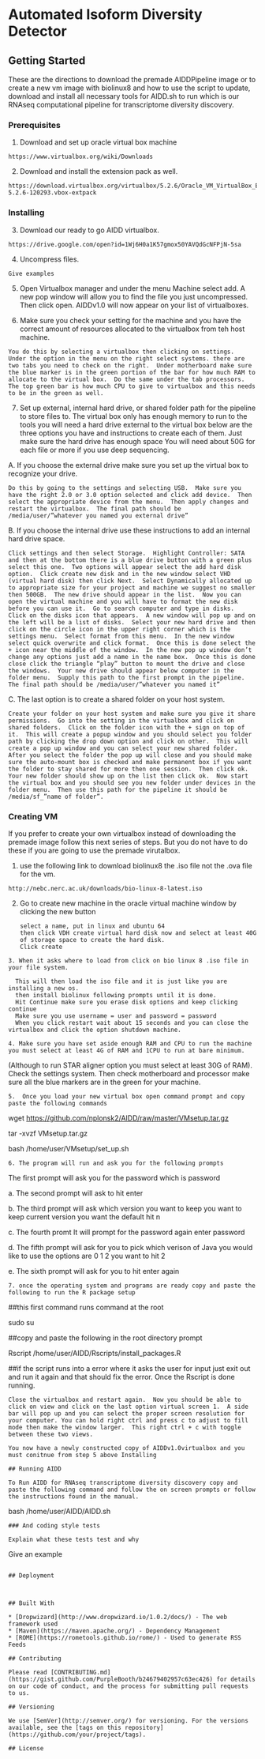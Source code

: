 # Automated Isoform Diversity Detector



## Getting Started

These are the directions to download the premade AIDDPipeline image or to create a new vm image with biolinux8 and how to use the script to update, download and install all necessary tools for AIDD.sh to run which is our RNAseq computational pipeline for transcriptome diversity discovery.

### Prerequisites

1. Download and set up oracle virtual box machine 
```
https://www.virtualbox.org/wiki/Downloads 
```
2. Download and install the extension pack as well.
```
https://download.virtualbox.org/virtualbox/5.2.6/Oracle_VM_VirtualBox_Extension_Pack-5.2.6-120293.vbox-extpack
```

### Installing

3. Download our ready to go AIDD virtualbox.
```
https://drive.google.com/open?id=1Wj6H0a1K57gmox50YAVQdGcNFPjN-5sa
```
4. Uncompress files.
```
Give examples
```
5. Open Virtualbox manager and under the menu Machine select add.  A new pop window will allow you to find the file you just uncompressed.  Then click open.  AIDDv1.0 will now appear on your list of virtualboxes.

6. Make sure you check your setting for the machine and you have the correct amount of resources allocated to the virtualbox from teh host machine.
```
You do this by selecting a virtualbox then clicking on settings.  Under the option in the menu on the right select systems. there are two tabs you need to check on the right.  Under motherboard make sure the blue marker is in the green portion of the bar for how much RAM to allocate to the virtual box.  Do the same under the tab processors.  The top green bar is how much CPU to give to virtualbox and this needs to be in the green as well. 
```
7. Set up external, internal hard drive, or shared folder path for the pipeline to store files to.  The virtual box only has enough memory to run to the tools you will need a hard drive external to the virtual box below are the three options you have and instructions to create each of them.  Just make sure the hard drive has enough space You will need about 50G for each file or more if you use deep sequencing.

A.	If you choose the external drive make sure you set up the virtual box to recognize your drive.  
```
Do this by going to the settings and selecting USB.  Make sure you have the right 2.0 or 3.0 option selected and click add device.  Then select the appropriate device from the menu.  Then apply changes and restart the virtualbox.  The final path should be /media/user/”whatever you named you external drive”
```
B.	If you choose the internal drive use these instructions to add an internal hard drive space. 
```
Click settings and then select Storage.  Highlight Controller: SATA and then at the bottom there is a blue drive button with a green plus select this one.  Two options will appear select the add hard disk option.  Click create new disk and in the new window select VHD (virtual hard disk) then click Next.  Select Dynamically allocated up to appropriate size for your project and machine we suggest no smaller then 500GB.  The new drive should appear in the list.  Now you can open the virtual machine and you will have to format the new disk before you can use it.  Go to search computer and type in disks.  Click on the disks icon that appears.  A new window will pop up and on the left will be a list of disks.  Select your new hard drive and then click on the circle icon in the upper right corner which is the settings menu.  Select format from this menu.  In the new window select quick overwrite and click format.  Once this is done select the + icon near the middle of the window.  In the new pop up window don’t change any options just add a name in the name box.  Once this is done close click the triangle “play” button to mount the drive and close the windows.  Your new drive should appear below computer in the folder menu.  Supply this path to the first prompt in the pipeline.  The final path should be /media/user/”whatever you named it”
```
C.	The last option is to create a shared folder on your host system.  
```
Create your folder on your host system and make sure you give it share permissions.  Go into the setting in the virtualbox and click on shared folders.  Click on the folder icon with the + sign on top of it.  This will create a popup window and you should select you folder path by clicking the drop down option and click on other.  This will create a pop up window and you can select your new shared folder.  After you select the folder the pop up will close and you should make sure the auto-mount box is checked and make permanent box if you want the folder to stay shared for more then one session.  Then click ok.  Your new folder should show up on the list then click ok.  Now start the virtual box and you should see you new folder under devices in the folder menu.  Then use this path for the pipeline it should be /media/sf_”name of folder”.
```
### Creating VM

If you prefer to create your own virtualbox instead of downloading the premade image follow this next series of steps.  But you do not have to do these if you are going to use the premade virutalbox.

1. use the following link to download biolinux8 the .iso file not the .ova file for the vm.
```
http://nebc.nerc.ac.uk/downloads/bio-linux-8-latest.iso
```
2. Go to create new machine in the oracle virtual machine window by clicking the new button
      ```
      select a name, put in linux and ubuntu 64 
      then click VDH create virtual hard disk now and select at least 40G of storage space to create the hard disk.  
      Click create
```
3. When it asks where to load from click on bio linux 8 .iso file in your file system.
```
      This will then load the iso file and it is just like you are installing a new os.
      then install biolinux following prompts until it is done.
      Hit Continue make sure you erase disk options and keep clicking continue
      Make sure you use username = user and password = password
      When you click restart wait about 15 seconds and you can close the virtualbox and click the option shutdown machine.
```
4. Make sure you have set aside enough RAM and CPU to run the machine you must select at least 4G of RAM and 1CPU to run at bare minimum.  
```
(Although to run STAR aligner option you must select at least 30G of RAM).  Check the settings system.  Then check motherboard and processor make sure all the blue markers are in the green for your machine.  
```
5.  Once you load your new virtual box open command prompt and copy paste the following commands
```
wget https://github.com/nplonsk2/AIDD/raw/master/VMsetup.tar.gz

tar -xvzf VMsetup.tar.gz

bash /home/user/VMsetup/set_up.sh
```
6. The program will run and ask you for the following prompts
```
   The first prompt will ask you for the password which is password

a. The second prompt will ask to hit enter

b. The third prompt will ask which version you want to keep you want to keep current version you want the default hit n

c. The fourth promt It will prompt for the password again enter password

d. The fifth prompt will ask for you to pick which verison of Java you would like to use the options are 0 1 2 you want to hit 2

e. The sixth prompt will ask for you to hit enter again
```
7. once the operating system and programs are ready copy and paste the following to run the R package setup
```
##this first command runs command at the root

sudo su

##copy and paste the following in the root directory prompt

Rscript /home/user/AIDD/Rscripts/install_packages.R

##if the script runs into a error where it asks the user for input just exit out and run it again and that should fix the error.
Once the Rscript is done running.  
```
Close the virtualbox and restart again.  Now you should be able to click on view and click on the last option virtual screen 1.  A side bar will pop up and you can select the proper screen resolution for your computer. You can hold right ctrl and press c to adjust to fill mode then make the window larger.  This right ctrl + c with toggle between these two views.

You now have a newly constructed copy of AIDDv1.0virtualbox and you must conitnue from step 5 above Installing

## Running AIDD

To Run AIDD for RNAseq transcriptome diversity discovery copy and paste the following command and follow the on screen prompts or follow the instructions found in the manual.
```
bash /home/user/AIDD/AIDD.sh
```
### And coding style tests

Explain what these tests test and why

```
Give an example
```

## Deployment



## Built With

* [Dropwizard](http://www.dropwizard.io/1.0.2/docs/) - The web framework used
* [Maven](https://maven.apache.org/) - Dependency Management
* [ROME](https://rometools.github.io/rome/) - Used to generate RSS Feeds

## Contributing

Please read [CONTRIBUTING.md](https://gist.github.com/PurpleBooth/b24679402957c63ec426) for details on our code of conduct, and the process for submitting pull requests to us.

## Versioning

We use [SemVer](http://semver.org/) for versioning. For the versions available, see the [tags on this repository](https://github.com/your/project/tags). 

## License

